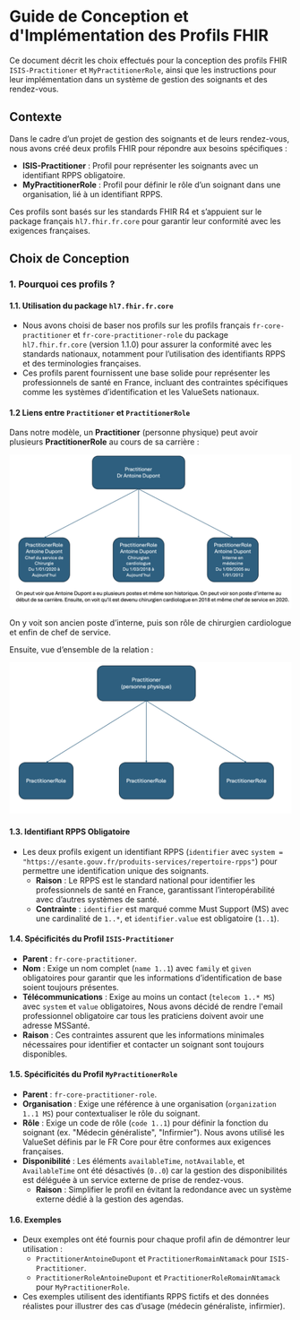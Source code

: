 # Guide de Conception et d'Implémentation des Profils FHIR

Ce document décrit les choix effectués pour la conception des profils FHIR `ISIS-Practitioner` et `MyPractitionerRole`, ainsi que les instructions pour leur implémentation dans un système de gestion des soignants et des rendez-vous.

## Contexte

Dans le cadre d’un projet de gestion des soignants et de leurs rendez-vous, nous avons créé deux profils FHIR pour répondre aux besoins spécifiques :

- **ISIS-Practitioner** : Profil pour représenter les soignants avec un identifiant RPPS obligatoire.
- **MyPractitionerRole** : Profil pour définir le rôle d’un soignant dans une organisation, lié à un identifiant RPPS.

Ces profils sont basés sur les standards FHIR R4 et s’appuient sur le package français `hl7.fhir.fr.core` pour garantir leur conformité avec les exigences françaises.

## Choix de Conception

### 1. Pourquoi ces profils ?

#### 1.1. Utilisation du package `hl7.fhir.fr.core`

- Nous avons choisi de baser nos profils sur les profils français `fr-core-practitioner` et `fr-core-practitioner-role` du package `hl7.fhir.fr.core` (version 1.1.0) pour assurer la conformité avec les standards nationaux, notamment pour l’utilisation des identifiants RPPS et des terminologies françaises.
- Ces profils parent fournissent une base solide pour représenter les professionnels de santé en France, incluant des contraintes spécifiques comme les systèmes d’identification et les ValueSets nationaux.

#### 1.2 Liens entre `Practitioner` et `PractitionerRole`


Dans notre modèle, un **Practitioner** (personne physique) peut avoir plusieurs **PractitionerRole** au cours de sa carrière :

![Historique des rôles d’Antoine Dupont](../images/exLienPrac.png)

On y voit son ancien poste d’interne, puis son rôle de chirurgien cardiologue et enfin de chef de service.

Ensuite, vue d’ensemble de la relation :

![Relation Practitioner → PractitionerRole](../images/lienPrac.png)

#### 1.3. Identifiant RPPS Obligatoire

- Les deux profils exigent un identifiant RPPS (`identifier` avec `system = "https://esante.gouv.fr/produits-services/repertoire-rpps"`) pour permettre une identification unique des soignants.
  - **Raison** : Le RPPS est le standard national pour identifier les professionnels de santé en France, garantissant l’interopérabilité avec d’autres systèmes de santé.
  - **Contrainte** : `identifier` est marqué comme Must Support (MS) avec une cardinalité de `1..*`, et `identifier.value` est obligatoire (`1..1`).

#### 1.4. Spécificités du Profil `ISIS-Practitioner`

- **Parent** : `fr-core-practitioner`.
- **Nom** : Exige un nom complet (`name 1..1`) avec `family` et `given` obligatoires pour garantir que les informations d’identification de base soient toujours présentes.
- **Télécommunications** : Exige au moins un contact (`telecom 1..* MS`) avec `system` et `value` obligatoires, Nous avons décidé de rendre l'email professionnel obligatoire car tous les praticiens doivent avoir une adresse MSSanté.
- **Raison** : Ces contraintes assurent que les informations minimales nécessaires pour identifier et contacter un soignant sont toujours disponibles.

#### 1.5. Spécificités du Profil `MyPractitionerRole`

- **Parent** : `fr-core-practitioner-role`.
- **Organisation** : Exige une référence à une organisation (`organization 1..1 MS`) pour contextualiser le rôle du soignant.
- **Rôle** : Exige un code de rôle (`code 1..1`) pour définir la fonction du soignant (ex. "Médecin généraliste", "Infirmier"). Nous avons utilisé les ValueSet définis par le FR Core pour être conformes aux exigences françaises. 
- **Disponibilité** : Les éléments `availableTime`, `notAvailable`, et `AvailableTime` ont été désactivés (`0..0`) car la gestion des disponibilités est déléguée à un service externe de prise de rendez-vous.
  - **Raison** : Simplifier le profil en évitant la redondance avec un système externe dédié à la gestion des agendas.

#### 1.6. Exemples

- Deux exemples ont été fournis pour chaque profil afin de démontrer leur utilisation :
  - `PractitionerAntoineDupont` et `PractitionerRomainNtamack` pour `ISIS-Practitioner`.
  - `PractitionerRoleAntoineDupont` et `PractitionerRoleRomainNtamack` pour `MyPractitionerRole`.
- Ces exemples utilisent des identifiants RPPS fictifs et des données réalistes pour illustrer des cas d’usage (médecin généraliste, infirmier).

